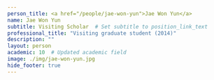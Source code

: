 ```yaml
---
person_title: <a href="/people/jae-won-yun">Jae Won Yun</a>
name: Jae Won Yun
subtitle: Visiting Scholar  # Set subtitle to position_link_text
professional_title: "Visiting graduate student (2014)"
description: ""
layout: person
academic: 10  # Updated academic field
image: ./img/jae-won-yun.jpg
hide_footer: true
---
```

